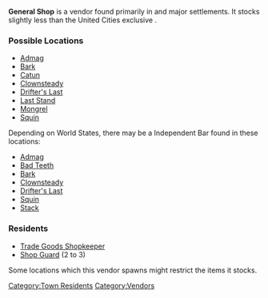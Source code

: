 **General Shop** is a vendor found primarily in [](02%20-%20Projects%20&%20Wikis/Kenshi/Kenshi%20Wiki/Kenshi%20Wiki%20Template/Shek_Kingdom.md) and [](02%20-%20Projects%20&%20Wikis/Kenshi/Kenshi%20Wiki/Kenshi%20Wiki%20Template/United_Cities.md) major settlements. It stocks slightly
less than the United Cities exclusive [](Empire_General_Shop.md).

### Possible Locations

- [Admag](Admag.md "wikilink")
- [Bark](Bark.md "wikilink")
- [Catun](Catun.md "wikilink")
- [Clownsteady](Clownsteady.md "wikilink")
- [Drifter's Last](Drifter's_Last.md "wikilink")
- [Last Stand](Last_Stand.md "wikilink")
- [Mongrel](Mongrel.md "wikilink")
- [Squin](Squin.md "wikilink")

Depending on World States, there may be a Independent Bar found in these
locations:

- [Admag](Admag.md "wikilink")
- [Bad Teeth](Bad_Teeth.md "wikilink")
- [Bark](Bark.md "wikilink")
- [Clownsteady](Clownsteady.md "wikilink")
- [Drifter's Last](Drifter's_Last.md "wikilink")
- [Squin](Squin.md "wikilink")
- [Stack](Stack.md "wikilink")

### Residents

- [Trade Goods Shopkeeper](Trade_Goods_Shopkeeper.md "wikilink")
- [Shop Guard](Shop_Guard.md "wikilink") (2 to 3)

Some locations which this vendor spawns might restrict the items it
stocks.

[Category:Town Residents](Category:Town_Residents "wikilink")
[Category:Vendors](Category:Vendors "wikilink")